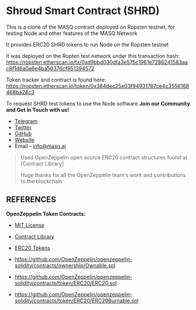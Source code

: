 # Shroud Smart Contract (SHRD)
This is a clone of the MASQ contract deployed on Ropsten testnet, for testing Node and other features of the MASQ Network

It provides ERC20 SHRD tokens to run Node on the Ropsten testnet

It was deployed on the Ropten test network under this transaction hash:
https://ropsten.etherscan.io/tx/0xd9bbd030dfa3e575c1961e7286241583aac8f1d6a0a6e4ba50376cf951394572

Token tracker and contract is found here:
https://ropsten.etherscan.io/token/0x384dec25e03f94931767ce4c3556168468ba24c3

To request SHRD test tokens to use the Node software **Join our Community and Get in Touch with us!**

 - [Telegram]
 - [Twitter]
 - [GitHub]
 - [Website]
 - Email - info@masq.ai


>Used OpenZeppelin open source ERC20 contract structures found at [Contract Library]
>
>Huge thanks for all the OpenZeppelin team's work and contributions to the blockchain 


## REFERENCES


**OpenZeppelin Token Contracts:**
- [MIT License](https://github.com/OpenZeppelin/openzeppelin-contracts/blob/master/LICENSE)
- [Contract Library](https://github.com/OpenZeppelin/openzeppelin-contracts)
- [ERC20 Tokens](https://github.com/OpenZeppelin/openzeppelin-contracts/tree/master/contracts/token/ERC20)

 - https://github.com/OpenZeppelin/openzeppelin-solidity/contracts/ownership/Ownable.sol
 - https://github.com/OpenZeppelin/openzeppelin-solidity/contracts/token/ERC20/ERC20.sol
 - https://github.com/OpenZeppelin/openzeppelin-solidity/contracts/token/ERC20/ERC20Burnable.sol


[//]: # (These are reference links used in the body of this note and get stripped out when the markdown processor does its job)

   [Telegram]: <https://t.me/MASQ_ai>
   [Twitter]: <https://twitter.com/MASQ_ai>
   [GitHub]: <https://github.com/MASQ-Project>
   [Website]: <https://MASQ.ai>
